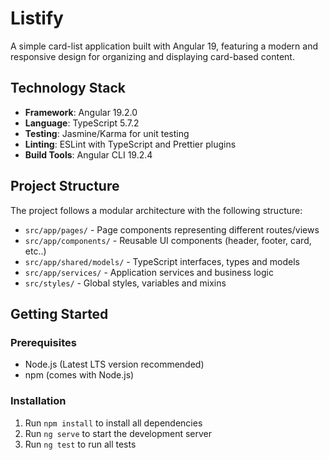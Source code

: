 # Listify

A simple card-list application built with Angular 19, featuring a modern and responsive design for organizing and displaying card-based content.

## Technology Stack

- **Framework**: Angular 19.2.0
- **Language**: TypeScript 5.7.2
- **Testing**: Jasmine/Karma for unit testing
- **Linting**: ESLint with TypeScript and Prettier plugins
- **Build Tools**: Angular CLI 19.2.4

## Project Structure

The project follows a modular architecture with the following structure:

- `src/app/pages/` - Page components representing different routes/views
- `src/app/components/` - Reusable UI components (header, footer, card, etc..)
- `src/app/shared/models/` - TypeScript interfaces, types and models
- `src/app/services/` - Application services and business logic
- `src/styles/` - Global styles, variables and mixins

## Getting Started

### Prerequisites

- Node.js (Latest LTS version recommended)
- npm (comes with Node.js)

### Installation

1. Run `npm install` to install all dependencies
2. Run `ng serve` to start the development server
3. Run `ng test` to run all tests
